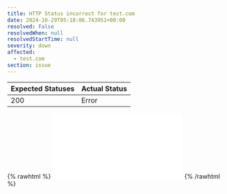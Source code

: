 ```yaml
---
title: HTTP Status incorrect for test.com
date: 2024-10-29T05:18:06.743951+00:00
resolved: False
resolvedWhen: null
resolvedStartTime: null
severity: down
affected:
  - test.com
section: issue
---
```


| Expected Statuses | Actual Status  |
|-------------------|----------------|
| 200 | Error |

{% rawhtml %}
<embed src="./test.com-http.html" type="text/html">
{% /rawhtml %}
